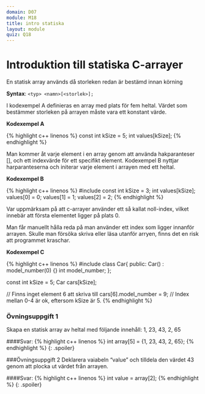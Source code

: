 ```yaml
---
domain: D07
module: M18
title: intro statiska
layout: module
quiz: Q18
---
```

# Introduktion till statiska C-arrayer

En statisk array används då storleken redan är bestämd innan körning

__Syntax__: 
`<typ> <namn>[<storlek>];`

I kodexempel A definieras en array med plats för fem heltal.
Värdet som bestämmer storleken på arrayen måste vara ett konstant värde.

__Kodexempel A__

{% highlight c++ linenos %}
const int kSize = 5;
int values[kSize];
{% endhighlight %}

Man kommer åt varje element i en array genom att använda hakparanteser [], och ett indexvärde för ett specifikt element.
Kodexempel B nyttjar harparanteserna och initerar varje element i arrayen med ett heltal.

__Kodexempel B__

{% highlight c++ linenos %}
#include <iostream>
const int kSize = 3;
int values[kSize];
values[0] = 0;
values[1] = 1;
values[2] = 2;
{% endhighlight %}

Var uppmärksam på att c-arrayer använder ett så kallat noll-index, vilket innebär att första elementet ligger på plats 0.

Man får manuellt hålla reda på man använder ett index som ligger innanför arrayen. 
Skulle man försöka skriva eller läsa utanför arryen, finns det en risk att programmet kraschar.

__Kodexempel C__

{% highlight c++ linenos %}
#include <iostream>
class Car{
public:
    Car() : model_number(0) {}
    int model_number;
};
 
const int kSize = 5;
Car cars[kSize];
 
// Finns inget element 6 att skriva till
cars[6].model_number = 9; // Index mellan 0-4 är ok, eftersom kSize är 5.
{% endhighlight %}

### Övningsuppgift 1
Skapa en statisk array av heltal med följande innehåll: 1, 23, 43, 2, 65

####Svar:
{% highlight c++ linenos %}
int array[5] = {1, 23, 43, 2, 65};
{% endhighlight %}
{: .spoiler}

###Övningsuppgift 2
Deklarera vaiabeln “value” och tilldela den värdet 43 genom att plocka ut värdet från arrayen.

####Svar:
{% highlight c++ linenos %}
int value = array[2];
{% endhighlight %}
{: .spoiler}